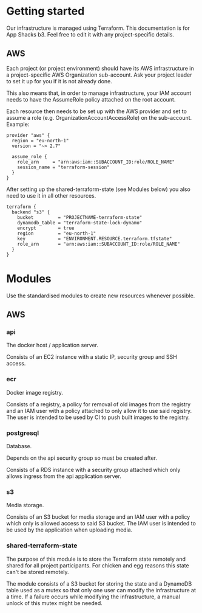 # Getting started

Our infrastructure is managed using Terraform. This documentation is for App
Shacks b3. Feel free to edit it with any project-specific details.


## AWS

Each project (or project environment) should have its AWS infrastructure in a
project-specific AWS Organization sub-account. Ask your project leader to set
it up for you if it is not already done.

This also means that, in order to manage infrastructure, your IAM account
needs to have the AssumeRole policy attached on the root account.

Each resource then needs to be set up with the AWS provider and set to assume
a role (e.g. OrganizationAccountAccessRole) on the sub-account. Example:

```
provider "aws" {
  region = "eu-north-1"
  version = "~> 2.7"

  assume_role {
    role_arn     = "arn:aws:iam::SUBACCOUNT_ID:role/ROLE_NAME"
    session_name = "terraform-session"
  }
}
```

After setting up the shared-terraform-state (see Modules below) you also need
to use it in all other resources.

```
terraform {
  backend "s3" {
    bucket         = "PROJECTNAME-terraform-state"
    dynamodb_table = "terraform-state-lock-dynamo"
    encrypt        = true
    region         = "eu-north-1"
    key            = "ENVIRONMENT.RESOURCE.terraform.tfstate"
    role_arn       = "arn:aws:iam::SUBACCOUNT_ID:role/ROLE_NAME"
  }
}
```


# Modules

Use the standardised modules to create new resources whenever possible.

## AWS

### api

The docker host / application server.

Consists of an EC2 instance with a static IP, security group and SSH access.

### ecr

Docker image registry.

Consists of a registry, a policy for removal of old images from the registry
and an IAM user with a policy attached to only allow it to use said registry.
The user is intended to be used by CI to push built images to the registry.

### postgresql

Database.

Depends on the api security group so must be created after.

Consists of a RDS instance with a security group attached which only allows
ingress from the api application server.

### s3

Media storage.

Consists of an S3 bucket for media storage and an IAM user with a policy which
only is allowed access to said S3 bucket. The IAM user is intended to be used
by the application when uploading media.

### shared-terraform-state

The purpose of this module is to store the Terraform state remotely and shared
for all project participants. For chicken and egg reasons this state can't be
stored remotely.

The module consists of a S3 bucket for storing the state and a DynamoDB table
used as a mutex so that only one user can modify the infrastructure at a time.
If a failure occurs while modifying the infrastructure, a manual unlock of
this mutex might be needed.
